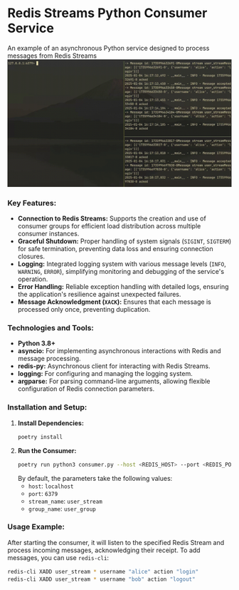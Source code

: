# Redis Streams Python Consumer Service
An example of an asynchronous Python service designed to process messages from Redis Streams
![Exmaple:](images/example.gif)

### **Key Features:**
- **Connection to Redis Streams:** Supports the creation and use of consumer groups for efficient load distribution across multiple consumer instances.
- **Graceful Shutdown:** Proper handling of system signals (`SIGINT`, `SIGTERM`) for safe termination, preventing data loss and ensuring connection closures.
- **Logging:** Integrated logging system with various message levels (`INFO`, `WARNING`, `ERROR`), simplifying monitoring and debugging of the service's operation.
- **Error Handling:** Reliable exception handling with detailed logs, ensuring the application's resilience against unexpected failures.
- **Message Acknowledgment (`XACK`):** Ensures that each message is processed only once, preventing duplication.

### **Technologies and Tools:**
- **Python 3.8+**
- **asyncio:** For implementing asynchronous interactions with Redis and message processing.
- **redis-py:** Asynchronous client for interacting with Redis Streams.
- **logging:** For configuring and managing the logging system.
- **argparse:** For parsing command-line arguments, allowing flexible configuration of Redis connection parameters.

### **Installation and Setup:**
1. **Install Dependencies:**
    ```bash
    poetry install
    ```
2. **Run the Consumer:**
    ```bash
    poetry run python3 consumer.py --host <REDIS_HOST> --port <REDIS_PORT> --stream_name <STREAM_NAME> --group_name <GROUP_NAME>
    ```
    By default, the parameters take the following values:
    - `host`: `localhost`
    - `port`: `6379`
    - `stream_name`: `user_stream`
    - `group_name`: `user_group`


### **Usage Example:**
After starting the consumer, it will listen to the specified Redis Stream and process incoming messages, acknowledging their receipt. To add messages, you can use `redis-cli`:
```bash
redis-cli XADD user_stream * username "alice" action "login"
redis-cli XADD user_stream * username "bob" action "logout"
```
